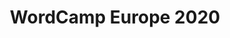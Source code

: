 ---
website: https://2020.europe.wordcamp.org/
title: WordCamp Europe 2020
country_code: pt
location: Porto, Portugal
description: Join the European WordPress Community for 3 days of learning, sharing and fun.
date_start: 2020-06-04
date_end: 2020-06-06
---